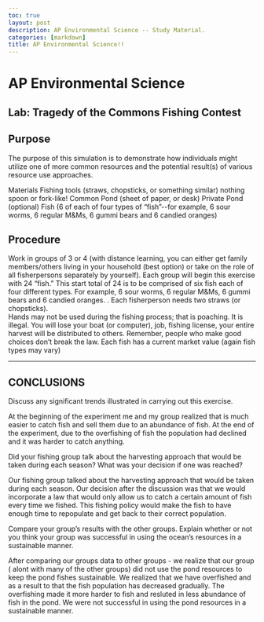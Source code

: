 ```yaml
---
toc: true
layout: post
description: AP Environmental Science -- Study Material.
categories: [markdown]
title: AP Environmental Science!!
---
```

# AP Environmental Science

## Lab:  Tragedy of the Commons Fishing Contest 


## Purpose
The purpose of this simulation is to demonstrate how individuals might utilize one of more common resources and the potential result(s) of various resource use approaches.

Materials
Fishing tools (straws, chopsticks, or something similar) nothing spoon or fork-like!
Common Pond (sheet of paper, or desk)
Private Pond (optional)
Fish (6 of each of four types of “fish”--for example, 6 sour worms, 6 regular M&Ms, 6 gummi bears and 6 candied oranges)

## Procedure

Work in groups of 3 or 4 (with distance learning, you can either get family members/others living in your household (best option) or take on the role of all fisherpersons separately by yourself).
Each group will begin this exercise with 24 “fish.”  This start total of 24 is to be comprised of six fish each of four different types.  For example, 6 sour worms, 6 regular M&Ms, 6 gummi bears and 6 candied oranges.  .
Each fisherperson needs two straws (or chopsticks).  
Hands may not be used during the fishing process; that is poaching.  It is illegal.  You will lose your boat (or computer), job, fishing license, your entire harvest will be distributed to others.  Remember, people who make good choices don’t break the law.
Each fish has a current market value (again fish types may vary)

---

## CONCLUSIONS

Discuss any significant trends illustrated in carrying out this exercise.

At the beginning of the experiment me and my group realized that is much easier to catch fish and sell them due to an abundance of fish. At the end of the experiment, due to the overfishing of fish the population had declined and it was harder to catch anything.


Did your fishing group talk about the harvesting approach that would be taken during each season?  What was your decision if one was reached?

Our fishing group talked about the harvesting approach that would be taken during each season. Our decision after the discussion was that we would incorporate a law that would only allow us to catch a certain amount of fish every time we fished. This fishing policy would make the fish to have enough time to repopulate and get back to their correct population.


Compare your group’s results with the other groups.  Explain whether or not you think your group was successful in using the ocean’s resources in a sustainable manner.


After comparing our groups data to other groups - we realize that our group ( alont with many of the other groups) did not use the pond resources to keep the pond fishes sustainable. We realized that we have overfished and as a result to that the fish population has decreased gradually. The overfishing made it more harder to fish and resluted in less abundance of fish in the pond. We were not successful in using the pond resources in a sustainable manner.

